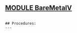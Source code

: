
## [MODULE BareMetalV](https://github.com/io-core/Build/blob/main/BareMetalV.Mod)

```
```
```
## Procedures:
---
